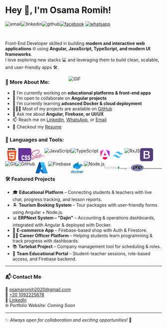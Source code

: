 ## <h1> Hey 👋, I'm Osama Romih! </h1>
<a href='mailto:osamaromih2020@gmail.com'><img align='left' alt="email" src="https://img.shields.io/badge/Email-D14836?style=flat&logo=gmail&logoColor=white" height='18px'/></a>
<a href='https://www.linkedin.com/in/osama-romih-web-developer-4566b6318/'><img align='left' alt="linkedin" src="https://raw.githubusercontent.com/rahul-jha98/rahul-jha98/561d474902b59c7429ec22bb73e225696c27b202/assets/linkedin.svg" height='18px'/></a>
<a href='https://github.com/OsamaRomih'><img align='left' alt="github" src="https://img.shields.io/badge/GitHub-181717?style=flat&logo=github&logoColor=white" height='18px'/></a>
<a href='https://www.facebook.com/'><img alt="facebook" src="https://img.shields.io/badge/Facebook-1877F2?style=flat&logo=facebook&logoColor=white" height='18px'/></a>
<a href='https://wa.me/201092225678'><img alt="whatsapp" src="https://img.shields.io/badge/WhatsApp-25D366?style=flat&logo=whatsapp&logoColor=white" height='18px'/></a>

<br/>

Front-End Developer skilled in building **modern and interactive web applications** 🌐 using **Angular, JavaScript, TypeScript, and modern UI frameworks**.  
I love exploring new stacks 💻 and leveraging them to build clean, scalable, and user-friendly apps 🛠️.  

<img align="right" alt="GIF" src="https://raw.githubusercontent.com/rahul-jha98/rahul-jha98/main/techstack.gif"  width="300px"/>



### 🧐 More About Me:

- 🔭 I’m currently working on **educational platforms & front-end apps**  
- 🤝 I’m open to collaborate on **Angular projects**  
- 🌱 I’m currently learning **advanced Docker & cloud deployment**  
- 👨🏻‍💻 Most of my projects are available on [GitHub](https://github.com/OsamaRomih)  
- 💬 Ask me about **Angular, Firebase, or UI/UX**  
- 📫 Reach me on [LinkedIn](https://www.linkedin.com/in/osama-romih-web-developer-4566b6318/), [WhatsApp](https://wa.me/201092225678), or [Email](mailto:osamaromih2020@gmail.com)  
- 📝 Checkout my [Resume](mailto:osamaromih2020@gmail.com)  



### 🔨 Languages and Tools:
<a><img align="left" alt="HTML5" height ="42px" src="https://raw.githubusercontent.com/github/explore/main/topics/html/html.png"></a>
<a><img align="left" alt="CSS3" height ="42px" src="https://raw.githubusercontent.com/github/explore/main/topics/css/css.png"></a>
<a><img align="left" alt="SCSS" height ="42px" src="https://raw.githubusercontent.com/github/explore/main/topics/sass/sass.png"></a>
<a><img align="left" alt="JavaScript" height ="42px" src="https://raw.githubusercontent.com/rahul-jha98/github_readme_icons/main/language_and_tools/square/javascript/javascript.svg"></a>
<a><img align="left" alt="TypeScript" height ="42px" src="https://raw.githubusercontent.com/rahul-jha98/github_readme_icons/main/language_and_tools/square/typescript/typescript.svg"></a>
<a><img align="left" alt="Angular" height ="42px" src="https://raw.githubusercontent.com/github/explore/main/topics/angular/angular.png"></a>
<!-- <a><img align="left" alt="Ng-Bootstrap" height ="42px" src="https://ng-bootstrap.github.io/assets/img/favicon/favicon.ico"></a> -->
<a><img align="left" alt="Tailwind" height ="42px" src="https://raw.githubusercontent.com/github/explore/main/topics/tailwind/tailwind.png"></a>
<a><img align="left" alt="RxJS" height ="42px" src="https://rxjs.dev/generated/images/marketing/home/Rx_Logo-512-512.png"></a>
<a><img align="left" alt="Bootstrap" height ="42px" src="https://raw.githubusercontent.com/github/explore/main/topics/bootstrap/bootstrap.png"></a>
<a><img align="left" alt="Git" height ="42px" src="https://raw.githubusercontent.com/rahul-jha98/github_readme_icons/main/language_and_tools/square/git-scm/git-scm.svg"></a>
<a><img align="left" alt="GitHub" height ="42px" src="https://github.githubassets.com/images/modules/logos_page/GitHub-Mark.png"></a>
<a><img align="left" alt="Azure" height ="42px" src="https://raw.githubusercontent.com/github/explore/main/topics/azure/azure.png"></a>
<a><img align="left" alt="Firebase" height ="42px" src="https://raw.githubusercontent.com/rahul-jha98/github_readme_icons/main/language_and_tools/square/firebase/firebase.svg"></a>
<a><img align="left" alt="Docker" height ="42px" src="https://raw.githubusercontent.com/github/explore/main/topics/docker/docker.png"></a>
<a><img align="left" alt="Node.js" height ="42px" src="https://raw.githubusercontent.com/rahul-jha98/github_readme_icons/main/language_and_tools/square/node/node.svg"></a>
<a><img align="left" alt="Express" height ="42px" src="https://raw.githubusercontent.com/github/explore/main/topics/express/express.png"></a>
<a><img align="left" alt="MongoDB" height ="42px" src="https://raw.githubusercontent.com/github/explore/main/topics/mongodb/mongodb.png"></a>
<a><img align="left" alt="PHP" height ="42px" src="https://raw.githubusercontent.com/github/explore/main/topics/php/php.png"></a>
<!-- <a><img align="left" alt="Networking" height ="42px" src="https://cdn-icons-png.flaticon.com/512/906/906361.png"></a>
<a><img align="left" alt="Problem Solving" height ="42px" src="https://cdn-icons-png.flaticon.com/512/3135/3135715.png"></a> -->

<br><br><br>

---

### 🛠️ Featured Projects
- 🎓 **Educational Platform** – Connecting students & teachers with live chat, progress tracking, and lesson reports.  
- 🏝️ **Tourism Booking System** – Tour packages with user-friendly forms using Angular + Node.js.  
- 📊 **ERPNext System – "Dajin"** – Accounting & operations dashboards, integrated with Angular & deployed with Docker.  
- 🛒 **E-commerce App** – Firebase-based shop with Auth & Firestore.  
- 🧑‍💻 **Career Officer Platform** – Helping students learn programming & track progress with dashboards.  
- 📚 **Tartebat Project** – Company management tool for scheduling & roles.  
- 🤝 **Team Educational Portal** – Student-teacher sessions, role-based access, and Firebase backend.  

---

### 📬 Contact Me
📧 [osamaromih2020@gmail.com](mailto:osamaromih2020@gmail.com)  
📱 [+20 1092225678](https://wa.me/201092225678)  
💼 [LinkedIn](https://www.linkedin.com/in/osama-romih-web-developer-4566b6318/)  
🌐 Portfolio Website: *Coming Soon*  

---

✨ *Always open for collaboration and exciting opportunities!* 🚀
